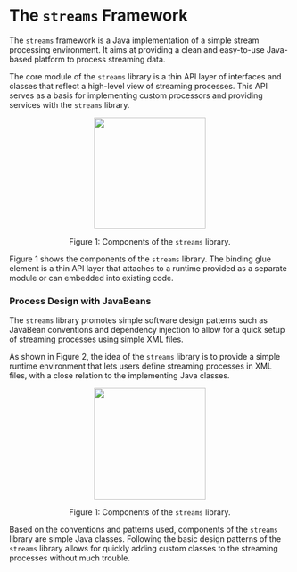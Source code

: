 
The <code>streams</code> Framework
=======================

The `streams` framework is a Java implementation of a simple stream processing
environment. It aims at providing a clean and easy-to-use Java-based platform to
process streaming data.

The core module of the `streams` library is a thin API layer of interfaces and
classes that reflect a high-level view of streaming processes. This API serves
as a basis for implementing custom processors and providing services with the
`streams` library.

<div style="margin:auto; border: none; text-align: center;">
   <img style="margin:auto; height: 200px;" src="architecture2.png" />
   <p>Figure 1: Components of the <code>streams</code> library.</p>
</div>

Figure 1 shows the components of the `streams` library. The binding glue element
is a thin API layer that attaches to a runtime provided as a separate module or
can embedded into existing code.


### Process Design with JavaBeans


The `streams` library promotes simple software design patterns such as JavaBean
conventions and dependency injection to allow for a quick setup of streaming
processes using simple XML files.

As shown in Figure 2, the idea of the `streams` library is to provide a simple
runtime environment that lets users define streaming processes in XML files,
with a close relation to the implementing Java classes.

<div style="margin:auto; border: none; text-align: center;">
   <img style="margin:auto; height: 200px;" src="process-design.png" />
   <p>Figure 1: Components of the <code>streams</code> library.</p>
</div>

Based on the conventions and patterns used, components of the
`streams` library are simple Java classes.  Following the basic design
patterns of the `streams` library allows for quickly adding custom
classes to the streaming processes without much trouble.

